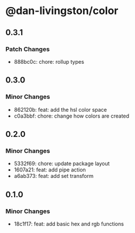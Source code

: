 # @dan-livingston/color

## 0.3.1

### Patch Changes

- 888bc0c: chore: rollup types

## 0.3.0

### Minor Changes

- 862120b: feat: add the hsl color space
- c0a3bbf: chore: change how colors are created

## 0.2.0

### Minor Changes

- 5332f69: chore: update package layout
- 1607a21: feat: add pipe action
- a6ab373: feat: add set transform

## 0.1.0

### Minor Changes

- 18c1f17: feat: add basic hex and rgb functions
